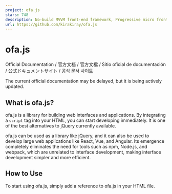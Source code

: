 ```yaml
---
project: ofa.js
stars: 748
description: No-build MVVM front-end framework, Progressive micro front-end framework.
url: https://github.com/kirakiray/ofa.js
---
```


ofa.js
======

Official Documentation / 官方文档 / 官方文檔 / Sitio oficial de documentación / 公式ドキュメントサイト / 공식 문서 사이트

The current official documentation may be delayed, but it is being actively updated.

What is ofa.js?
---------------

ofa.js is a library for building web interfaces and applications. By integrating a `script` tag into your HTML, you can start developing immediately. It is one of the best alternatives to jQuery currently available.

ofa.js can be used as a library like jQuery, and it can also be used to develop large web applications like React, Vue, and Angular. Its emergence completely eliminates the need for tools such as npm, Node.js, and webpack, which are unrelated to interface development, making interface development simpler and more efficient.

How to Use
----------

To start using ofa.js, simply add a reference to ofa.js in your HTML file.

<script src\="https://cdn.jsdelivr.net/gh/kirakiray/ofa.js@4.6.7/dist/ofa.min.js"\></script\>

### Debug Mode

To better facilitate development and debugging, ofa.js provides a debug mode feature. In debug mode, component templates will enable the sourcemap feature, allowing you to more easily locate and solve problems. Enabling debug mode is very simple; just add the `#debug` parameter to the ofa.js reference URL:

<script src\="https://cdn.jsdelivr.net/gh/kirakiray/ofa.js@4.6.7/dist/ofa.js#debug"\></script\>

Usage Experience
----------------

You can try the specific usage experience here.

The core philosophy of ofa.js is to simplify the encapsulation process of Web Components. Traditional Web Component encapsulation requires a large amount of knowledge, which has led to the relatively slow development of Web Components. As a result, the Web Components v1 standard, which has been supported since 2018, has not yet been widely adopted.

However, with ofa.js, you can quickly create a component by simply creating an HTML file. Others can reference this component through a simple tag without a pre-compilation process, greatly reducing the learning curve and allowing you to focus on application requirements.

<!-- my-component.html -->
<!-- Encapsulated component code, written in the HTML file -->
<template component\>
    ...
</template\>

<!-- Using the encapsulated component -->
<script src\="https://cdn.jsdelivr.net/gh/kirakiray/ofa.js@4.6.7/dist/ofa.min.js"\></script\>
<l-m src\="./my-component.html"\></l-m\>
<my-component\>
    ...
</my-component\>

In addition, ofa.js introduces template syntax sugar similar to that of Angular and Vue, enabling you to work more efficiently when developing Web Components.

Why Develop ofa.js?
-------------------

The original intention behind the development of ofa.js was to eliminate the unnecessary interference of npm, Node.js, and webpack in front-end development. These tools increase the barrier to using front-end frameworks and components, making front-end development more complex. If you are developing a more complex front-end application, a significant amount of time and energy will be spent learning and solving nodejs and webpack issues.

> The author has worked with Vue and React for many years. Initially, they thought that their unfamiliarity with these frameworks was the reason they seemed inconvenient. However, with years of experience, the author gradually realized that they are truly not user-friendly.

For example, for back-end developers, if they just want to create a simple and beautiful form page, they have to first master some front-end basics (such as npm/nodejs/webpack/create-app-cli) before they can start using frameworks like React, Angular, or Vue to build components. At this point, they may feel frustrated and ask, "Why do I have to learn so many new things just to create a nice page?" Or they may encounter errors while exploring npm/nodejs/webpack and then revert to using jQuery forms that they have used before. Now, with ofa.js available, it can effectively replace jQuery and meet the needs of such simple page requirements.

The author believes that the original intentions of Angular.js (v1) and jQuery were correct because they lowered the barrier to use. However, with the rise of Node.js and the introduction of pre-compilation modes, front-end development has gone astray. The author believes that front-end development should maintain the immediate execution characteristics of JavaScript, rather than relying too much on pre-compilation. They also appreciate the contributions of Node.js to the community, which has driven the rapid development of JavaScript.

ofa.js is also a natural micro front-end framework, and you will understand this if you have used it.

License
-------

ofa.js is licensed under the MIT License.

